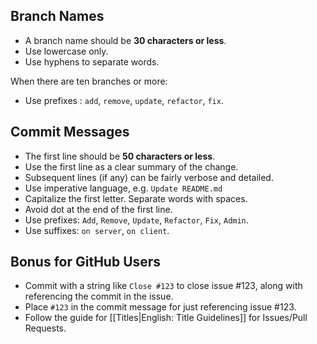 ## Branch Names

- A branch name should be **30 characters or less**.
- Use lowercase only.
- Use hyphens to separate words.

When there are ten branches or more:

- Use prefixes : `add`, `remove`, `update`, `refactor`, `fix`.


## Commit Messages

- The first line should be **50 characters or less**.
- Use the first line as a clear summary of the change.
- Subsequent lines (if any) can be fairly verbose and detailed.
- Use imperative language, e.g. `Update README.md`
- Capitalize the first letter. Separate words with spaces.
- Avoid dot at the end of the first line.
- Use prefixes: `Add`, `Remove`, `Update`, `Refactor`, `Fix`, `Admin`.
- Use suffixes: `on server`, `on client`.

## Bonus for GitHub Users

- Commit with a string like `Close #123` to close issue #123, along with
referencing the commit in the issue.
- Place `#123` in the commit message for just referencing issue #123.
- Follow the guide for [[Titles|English: Title Guidelines]]
for Issues/Pull Requests.
